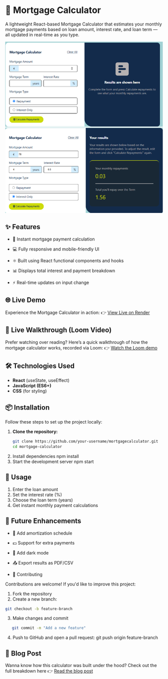 # 🏡 Mortgage Calculator

A lightweight React-based Mortgage Calculator that estimates your monthly mortgage payments based on loan amount, interest rate, and loan term — all updated in real-time as you type.

![Example Screenshot](images/mort.png)
![Example Screenshot](images/mort2.png)

## ✨ Features

- 🧮 Instant mortgage payment calculation

- 💻 Fully responsive and mobile-friendly UI

- ⚛️ Built using React functional components and hooks

- 📊 Displays total interest and payment breakdown

- ⚡ Real-time updates on input change

## 🌐 Live Demo
Experience the Mortgage Calculator in action:
👉 [View Live on Render](https://mortgagecalculator-kv35.onrender.com/)

## 🎥 Live Walkthrough (Loom Video)
Prefer watching over reading?
Here’s a quick walkthrough of how the mortgage calculator works, recorded via Loom:
👉 [Watch the Loom demo](https://www.loom.com/share/c306ed6c646647a09c52dc2c7405a9e9?sid=664da038-f5c4-48cb-b345-55edf69f7a72)

## 🛠️ Technologies Used  
- **React** (useState, useEffect)  
- **JavaScript (ES6+)**  
- **CSS** (for styling)  

## 📦 Installation  
Follow these steps to set up the project locally:  

1. **Clone the repository:**  
   ```sh
   git clone https://github.com/your-username/mortgagecalculator.git
   cd mortgage-calculator
2. Install dependencies
npm install
3. Start the development server
npm start

## 📌 Usage
1. Enter the loan amount
2. Set the interest rate (%)
3. Choose the loan term (years)
4. Get instant monthly payment calculations

## 🧠 Future Enhancements

- 📅 Add amortization schedule

- 💵 Support for extra payments

- 🌙 Add dark mode

- 📤 Export results as PDF/CSV

- 🤝 Contributing

Contributions are welcome! If you'd like to improve this project:

1. Fork the repository
2. Create a new branch:
  ```sh
git checkout -b feature-branch
```
3. Make changes and commit
```sh
   git commit -m "Add a new feature"
```
4. Push to GitHub and open a pull request:
    git push origin feature-branch

## 📖 Blog Post

Wanna know how this calculator was built under the hood? Check out the full breakdown here 👉
[Read the blog post](https://mugeha585.hashnode.dev/building-a-mortgage-calculator-with-react-a-beginner-friendly-walkthrough)

